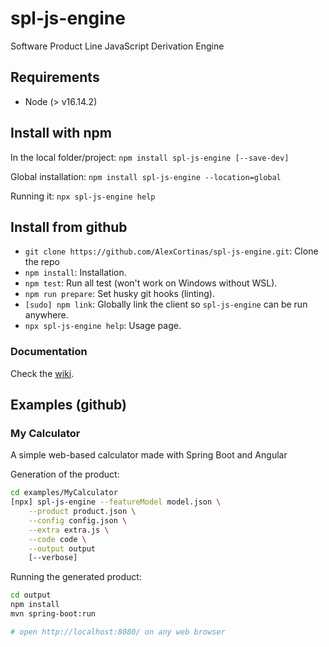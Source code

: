 # spl-js-engine

Software Product Line JavaScript Derivation Engine

## Requirements

- Node (> v16.14.2)

## Install with npm

In the local folder/project: `npm install spl-js-engine [--save-dev]`

Global installation: `npm install spl-js-engine --location=global`

Running it: `npx spl-js-engine help`

## Install from github

- `git clone https://github.com/AlexCortinas/spl-js-engine.git`: Clone the repo
- `npm install`: Installation.
- `npm test`: Run all test (won't work on Windows without WSL).
- `npm run prepare`: Set husky git hooks (linting).
- `[sudo] npm link`: Globally link the client so `spl-js-engine` can be run anywhere.
- `npx spl-js-engine help`: Usage page.

### Documentation

Check the [wiki](https://github.com/AlexCortinas/spl-js-engine/wiki).

## Examples (github)

### My Calculator

A simple web-based calculator made with Spring Boot and Angular

Generation of the product:

```bash
cd examples/MyCalculator
[npx] spl-js-engine --featureModel model.json \
    --product product.json \
    --config config.json \
    --extra extra.js \
    --code code \
    --output output
    [--verbose]
```

Running the generated product:

```bash
cd output
npm install
mvn spring-boot:run

# open http://localhost:8080/ on any web browser
```
